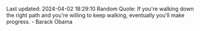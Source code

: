 Last updated: 2024-04-02 18:29:10
Random Quote: If you're walking down the right path and you're willing to keep walking, eventually you'll make progress. - Barack Obama